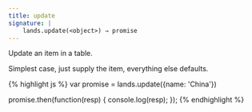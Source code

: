 ```yaml
---
title: update
signature: |
    lands.update(<object>) ⇒ promise
---
```


Update an item in a table.

Simplest case, just supply the item, everything else defaults.

{% highlight js %}
var promise = lands.update({name: 'China'})

promise.then(function(resp) {
    console.log(resp);
});
{% endhighlight %}
